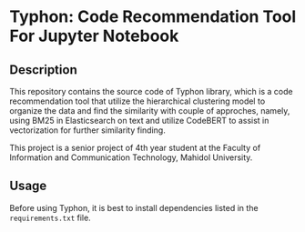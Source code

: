 # Typhon: Code Recommendation Tool For Jupyter Notebook

## Description

This repository contains the source code of Typhon library, which is a code recommendation tool that utilize the hierarchical clustering model to organize the data and find the similarity with couple of approches, namely, using BM25 in Elasticsearch on text and utilize CodeBERT to assist in vectorization for further similarity finding.

This project is a senior project of 4th year student at the Faculty of Information and Communication Technology, Mahidol University.

## Usage

Before using Typhon, it is best to install dependencies listed in the `requirements.txt` file.

<!-- Then, import the file as a regular library in the working file. -->

<!-- ### Installing -->

<!-- ### Folder Structure -->
